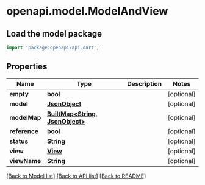 # openapi.model.ModelAndView

## Load the model package
```dart
import 'package:openapi/api.dart';
```

## Properties
Name | Type | Description | Notes
------------ | ------------- | ------------- | -------------
**empty** | **bool** |  | [optional] 
**model** | [**JsonObject**](.md) |  | [optional] 
**modelMap** | [**BuiltMap<String, JsonObject>**](JsonObject.md) |  | [optional] 
**reference** | **bool** |  | [optional] 
**status** | **String** |  | [optional] 
**view** | [**View**](View.md) |  | [optional] 
**viewName** | **String** |  | [optional] 

[[Back to Model list]](../README.md#documentation-for-models) [[Back to API list]](../README.md#documentation-for-api-endpoints) [[Back to README]](../README.md)


